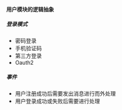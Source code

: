 #### 用户模块的逻辑抽象


##### 登录模式
- 密码登录
- 手机验证码
- 第三方登录
- Oauth2

##### 事件
- 用户注册成功后需要发出消息进行而外处理
- 用户登录成功或失败后需要进行处理

